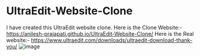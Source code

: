 # UltraEdit-Website-Clone

I have created this UltraEdit website clone.
Here is the Clone Website:- https://anilesh-prajapati.github.io/UltraEdit-Website-Clone/
Here is the Real website:- https://www.ultraedit.com/downloads/ultraedit-download-thank-you/
![image](https://github.com/anilesh-prajapati/UltraEdit-Website-Clone/assets/65806802/fa2787a5-ee28-4f19-9f5d-437ce045f01d)





